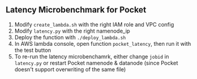 ## Latency Microbenchmark for Pocket
1. Modify `create_lambda.sh` with the right IAM role and VPC config
2. Modify `latency.py` with the right namenode_ip
3. Deploy the function with `./deploy_lambda.sh`
4. In AWS lambda console, open function `pocket_latency`, then run it with the test button
5. To re-run the latency microbenchamrk, either change `jobid` in `latency.py` or restart Pocket namenode & datanode (since Pocket doesn't support overwriting of the same file) 
